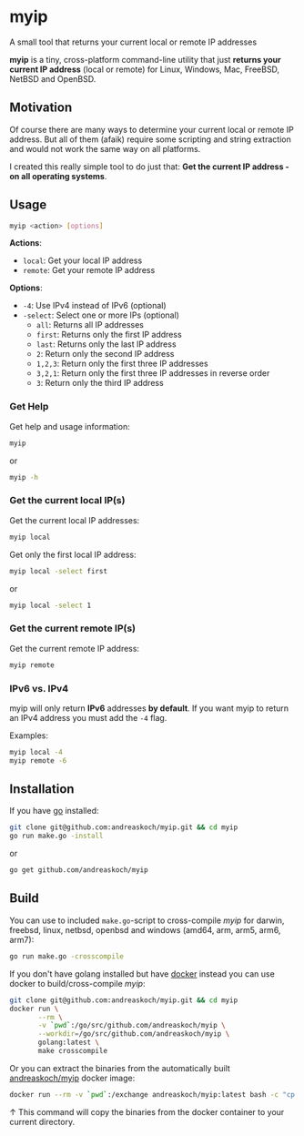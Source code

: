 # myip

A small tool that returns your current local or remote IP addresses

**myip** is a tiny, cross-platform command-line utility that just **returns your current IP address** (local or remote) for Linux, Windows, Mac, FreeBSD, NetBSD and OpenBSD.

## Motivation

Of course there are many ways to determine your current local or remote IP address. But all of them (afaik) require some scripting and string extraction and would not work the same way on all platforms.

I created this really simple tool to do just that: **Get the current IP address - on all operating systems**.

## Usage

```bash
myip <action> [options]
```

**Actions**:

- `local`: Get your local IP address
- `remote`: Get your remote IP address

**Options**:

- `-4`: Use IPv4 instead of IPv6 (optional)
- `-select`: Select one or more IPs (optional)
  - `all`: Returns all IP addresses
  - `first`: Returns only the first IP address
  - `last`: Returns only the last IP address
  - `2`: Return only the second IP address
  - `1,2,3`: Return only the first three IP addresses
  - `3,2,1`: Return only the first three IP addresses in reverse order
  - `3`: Return only the third IP address

### Get Help

Get help and usage information:

```bash
myip
```

or

```bash
myip -h
```

### Get the current local IP(s)

Get the current local IP addresses:

```bash
myip local
```

Get only the first local IP address:

```bash
myip local -select first
```

or

```bash
myip local -select 1
```

### Get the current remote IP(s)

Get the current remote IP address:

```bash
myip remote
```

### IPv6 vs. IPv4

myip will only return **IPv6** addresses **by default**. If you want myip to return an IPv4 address you must add the `-4` flag.

Examples:

```bash
myip local -4
myip remote -6
```

## Installation

If you have [go](https://golang.org/) installed:

```bash
git clone git@github.com:andreaskoch/myip.git && cd myip
go run make.go -install
```

or

```bash
go get github.com/andreaskoch/myip
```

## Build

You can use to included `make.go`-script to cross-compile _myip_ for darwin, freebsd, linux, netbsd, openbsd and windows (amd64, arm, arm5, arm6, arm7):

```bash
go run make.go -crosscompile
```

If you don't have golang installed but have [docker](https://www.docker.com/) instead you can use docker to build/cross-compile _myip_:

```bash
git clone git@github.com:andreaskoch/myip.git && cd myip
docker run \
       --rm \
       -v `pwd`:/go/src/github.com/andreaskoch/myip \
       --workdir=/go/src/github.com/andreaskoch/myip \
       golang:latest \
       make crosscompile
```

Or you can extract the binaries from the automatically built [andreaskoch/myip](https://hub.docker.com/r/andreaskoch/allmark/) docker image:

```bash
docker run --rm -v `pwd`:/exchange andreaskoch/myip:latest bash -c "cp -a /go/src/github.com/andreaskoch/myip/bin/* /exchange"
```

↑ This command will copy the binaries from the docker container to your current directory.

